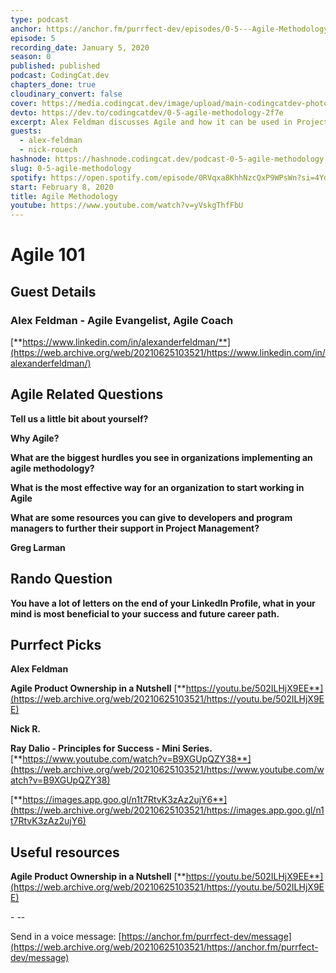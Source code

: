 ```yaml
---
type: podcast
anchor: https://anchor.fm/purrfect-dev/episodes/0-5---Agile-Methodology-eanfb8
episode: 5
recording_date: January 5, 2020
season: 0
published: published
podcast: CodingCat.dev
chapters_done: true
cloudinary_convert: false
cover: https://media.codingcat.dev/image/upload/main-codingcatdev-photo/usz9vlpgz573nvjgv5uh.png
devto: https://dev.to/codingcatdev/0-5-agile-methodology-2f7e
excerpt: Alex Feldman discusses Agile and how it can be used in Project Management.
guests:
  - alex-feldman
  - nick-rouech
hashnode: https://hashnode.codingcat.dev/podcast-0-5-agile-methodology
slug: 0-5-agile-methodology
spotify: https://open.spotify.com/episode/0RVqxa8KhhNzcQxP9WPsWn?si=4Ydbhl60QKC6NXoT4d22jA
start: February 8, 2020
title: Agile Methodology
youtube: https://www.youtube.com/watch?v=yVskgThfFbU
---
```


# **Agile 101**

## **Guest Details**

### **Alex Feldman - Agile Evangelist, Agile Coach**

[**https://www.linkedin.com/in/alexanderfeldman/**](https://web.archive.org/web/20210625103521/https://www.linkedin.com/in/alexanderfeldman/)

## **Agile Related Questions**

**Tell us a little bit about yourself?**

**Why Agile?**

**What are the biggest hurdles you see in organizations implementing an agile methodology?**

**What is the most effective way for an organization to start working in Agile**

**What are some resources you can give to developers and program managers to further their support in Project Management?**

**Greg Larman**

## **Rando Question**

**You have a lot of letters on the end of your LinkedIn Profile, what in your mind is most beneficial to your success and future career path.**

## **Purrfect Picks**

**Alex Feldman**

**Agile Product Ownership in a Nutshell** [**https://youtu.be/502ILHjX9EE**](https://web.archive.org/web/20210625103521/https://youtu.be/502ILHjX9EE)

**Nick R.**

**Ray Dalio - Principles for Success - Mini Series.** [**https://www.youtube.com/watch?v=B9XGUpQZY38**](https://web.archive.org/web/20210625103521/https://www.youtube.com/watch?v=B9XGUpQZY38)

[**https://images.app.goo.gl/n1t7RtvK3zAz2ujY6**](https://web.archive.org/web/20210625103521/https://images.app.goo.gl/n1t7RtvK3zAz2ujY6)

## **Useful resources**

**Agile Product Ownership in a Nutshell** [**https://youtu.be/502ILHjX9EE**](https://web.archive.org/web/20210625103521/https://youtu.be/502ILHjX9EE)

\- \--

Send in a voice message: [https://anchor.fm/purrfect-dev/message](https://web.archive.org/web/20210625103521/https://anchor.fm/purrfect-dev/message)
